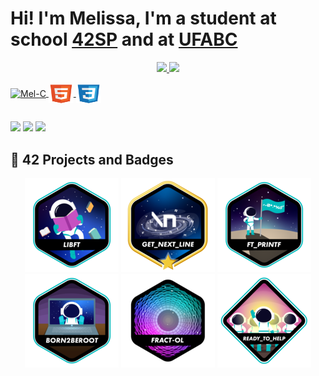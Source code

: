 # Hi! I'm Melissa, I'm a student at school [42SP](https://www.42sp.org.br/) and at [UFABC](https://www.ufabc.edu.br)
<div align="center">
  <a href="https://github.com/MelTami">
  <img height="160em" src="https://github-readme-stats.vercel.app/api?username=MelTami&show_icons=true&theme=dracula&include_all_commits=true&count_private=true"/>
  <img height="160em" src="https://github-readme-stats.vercel.app/api/top-langs/?username=MelTami&layout=compact&langs_count=7&theme=dracula"/>
</div>
<div style="display: inline_block"><br>
  <img align="center" alt="Mel-C" height="30" width="40" src="https://cdn.jsdelivr.net/gh/devicons/devicon/icons/c/c-original.svg">
  <img align="center" alt="Mel-HTML" height="30" width="40" src="https://raw.githubusercontent.com/devicons/devicon/master/icons/html5/html5-original.svg">
  <img align="center" alt="Mel-CSS" height="30" width="40" src="https://raw.githubusercontent.com/devicons/devicon/master/icons/css3/css3-original.svg">
</div>
  
  ##
 
<div> 
  <a href="https://instagram.com/melsinha_1" target="_blank"><img src="https://img.shields.io/badge/-Instagram-%23E4405F?style=for-the-badge&logo=instagram&logoColor=white" target="_blank"></a>
 <a href="https://www.linkedin.com/in/melissa-vavassori/" target="_blank"><img src="https://img.shields.io/badge/LinkedIn-0077B5?style=for-the-badge&logo=linkedin&logoColor=white" target="_blank"></a> 
  <a href = "mailto:melissa.vavassori@gmail.com"><img src="https://img.shields.io/badge/-Gmail-%23333?style=for-the-badge&logo=gmail&logoColor=white" target="_blank"></a>
</div>

## 🚀 42 Projects and Badges

<div align="center">

[![Libft](https://github.com/MelTami/MelTami/blob/main/42badges/libft.png)](https://github.com/MelTami/Libft)
[![GNL](https://github.com/MelTami/MelTami/blob/main/42badges/gnl.png)](https://github.com/MelTami/get_next_line)
[![ft_printf](https://github.com/MelTami/MelTami/blob/main/42badges/ft_printf.png)](https://github.com/MelTami/ft_printf)
[![B2B](https://github.com/MelTami/MelTami/blob/main/42badges/born2beroot.png)](https://github.com/MelTami/Born2BeRoot)
[![fract-ol](https://github.com/MelTami/MelTami/blob/main/42badges/fract-oln.png)](https://github.com/MelTami/Fract-ol)
[![Volunteer](https://github.com/MelTami/MelTami/blob/main/42badges/volunteer.png)](#)

</div>
